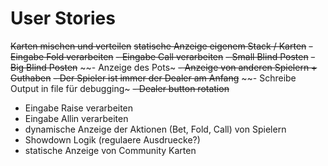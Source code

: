 # User Stories
~~Karten mischen und verteilen~~
~~statische Anzeige eigenem Stack / Karten~~
~~- Eingabe Fold verarbeiten~~
~~- Eingabe Call verarbeiten~~
~~- Small Blind Posten~~
~~- Big Blind Posten~~
~~- Anzeige des Pots~
~~- Anzeige von anderen Spielern + Guthaben~~
~~- Der Spieler ist immer der Dealer am Anfang~~
~~- Schreibe Output in file für debugging~
~~- Dealer button rotation~~
- Eingabe Raise verarbeiten
- Eingabe Allin verarbeiten 
- dynamische Anzeige der Aktionen (Bet, Fold, Call) von Spielern
- Showdown Logik (regulaere Ausdruecke?)
- statische Anzeige von Community Karten 